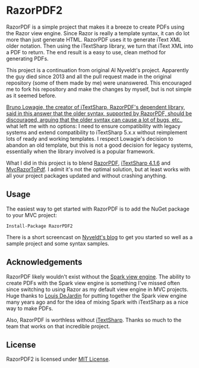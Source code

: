 RazorPDF2
==============

RazorPDF is a simple project that makes it a breeze to create PDFs using the Razor view engine. Since Razor is really a template syntax, it can do lot more than just generate HTML. RazorPDF uses it to generate iText XML older notation. Then using the iTextSharp library, we turn that iText XML into a PDF to return. The end result is a easy to use, clean method for generating PDFs.

This project is a continuation from original Al Nyveldt's project. Apparently the guy died since 2013 and all the pull request made in the original repository (some of them made by me) were unanswered. This encouraged me to fork his repository and make the changes by myself, but is not simple as it seemed before.

[Bruno Lowagie, the creator of iTextSharp, RazorPDF's dependent library, said in this answer that the older syntax, supported by RazorPDF, should be discouraged,  arguing that the older syntax can cause a lot of bugs, etc.](http://stackoverflow.com/a/16109107/1314276), what left me with no options: I need to ensure compatibility with legacy systems and extend compatibility to iTextSharp 5.x.x without reimplement lots of ready and working templates. I respect Lowagie's decision to abandon an old template, but this is not a good decision for legacy systems, essentially when the library involved is a popular framework.

What I did in this project is to blend [RazorPDF](https://github.com/RazorAnt/RazorPDF), [iTextSharp 4.1.6](https://github.com/cigano/iTextSharp-4.1.6) and [MvcRazorToPdf](https://github.com/cigano/MvcRazorToPdf). I admit it's not the optimal solution, but at least works with all your project packages updated and without crashing anything. 

## Usage

The easiest way to get started with RazorPDF is to add the NuGet package to your MVC project:

    Install-Package RazorPDF2

There is a short screencast on [Nyveldt's blog](http://nyveldt.com/blog/page/razorpdf) to get you started so well as a sample project and some syntax samples.

## Acknowledgements

RazorPDF likely wouldn't exist without the [Spark view engine](http://sparkviewengine.com/). The ability to create PDFs with the Spark view engine is something I've missed often since switching to using Razor as my default view engine in MVC projects. Huge thanks to [Louis DeJardin](http://whereslou.com/) for putting together the Spark view engine many years ago and for the idea of mixing Spark with iTextSharp as a nice way to make PDFs.

Also, RazorPDF is worthless without [iTextSharp](http://sourceforge.net/projects/itextsharp/). Thanks so much to the team that works on that incredible project.

## License

RazorPDF2 is licensed under [MIT License](https://opensource.org/licenses/MIT). 
